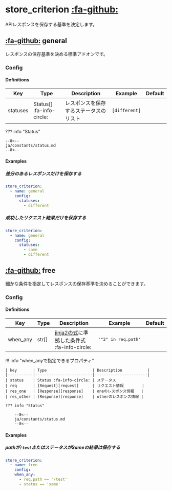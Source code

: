store_criterion [:fa-github:][s1]
=================================

[s1]: https://github.com/tadashi-aikawa/jumeaux/tree/master/jumeaux/addons/store_criterion

APIレスポンスを保存する基準を決定します。


[:fa-github:][general] general
------------------------------

[general]: https://github.com/tadashi-aikawa/jumeaux/tree/master/jumeaux/addons/store_criterion/general.py

レスポンスの保存基準を決める標準アドオンです。


### Config

#### Definitions

|   Key    |   Type                    |                       Description      |    Example    | Default |
| -------- | ------------------------- | -------------------------------------- |-------------- | ------- |
| statuses | Status[] :fa-info-circle: | レスポンスを保存するステータスのリスト | `[different]` |         |

??? info "Status"

    --8<--
    ja/constants/status.md
    --8<--

#### Examples

##### 差分のあるレスポンスだけを保存する

```yml
store_criterion:
  - name: general
    config:
      statuses:
        - different
```

##### 成功したリクエスト結果だけを保存する

```yml
store_criterion:
  - name: general
    config:
      statuses:
        - same
        - different
```



[:fa-github:][free] free
------------------------

[free]: https://github.com/tadashi-aikawa/jumeaux/tree/master/jumeaux/addons/store_criterion/free.py

細かな条件を指定してレスポンスの保存基準を決めることができます。


### Config

#### Definitions

| Key      | Type  | Description                                   | Example                      | Default |
|----------|-------|-----------------------------------------------|------------------------------|---------|
| when_any | str[] | [jinja2の式]に準拠した条件式 :fa-info-circle: | <pre>'"2" in req.path'</pre> |         |

[jinja2の式]: http://jinja.pocoo.org/docs/2.10/templates/#expressions

!!! info "when_anyで指定できるプロパティ"

    | key       | Type                    | Description           |
    |-----------|-------------------------|-----------------------|
    | status    | Status :fa-info-circle: | ステータス
    | req       | [Request][request]      | リクエスト情報        |
    | res_one   | [Response][response]    | oneのレスポンス情報   |
    | res_other | [Response][response]    | otherのレスポンス情報 |

    ??? info "Status"

        --8<--
        ja/constants/status.md
        --8<--


#### Examples

##### pathが`/test`またはステータスがSameの結果は保存する

```yml
store_criterion:
  - name: free
    config:
    when_any:
      - req.path == '/test'
      - status == 'same'
```

[request]: /ja/models/request
[response]: /ja/models/response

